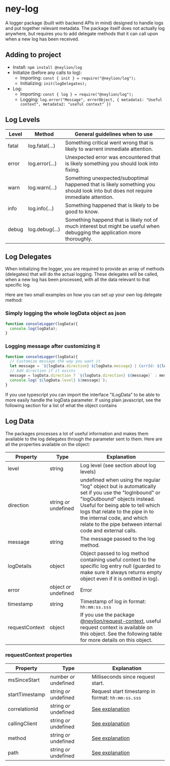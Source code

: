 # ney-log
A logger package (built with backend APIs in mind) designed to handle logs and put together relevant metadata. The package itself does not actually log anywhere, but requires you to add delegate methods that it can call upon when a new log has been received.

## Adding to project
- Install: ``npm install @neylion/log``
- Initialize (before any calls to log): 
  - Importing: ``const { init } = require("@neylion/log");``
  - Initializing: ``init(logDelegates);``
- Log:
  - Importing: ``const { log } = require("@neylion/log");``
  - Logging: ``log.error("Message", errorObject, { metadata1: "Useful context", metadata2: "useful context" })``

## Log Levels
Level | Method         | General guidelines when to use
------|----------------|--------------------------------
fatal | log.fatal(...) | Something critical went wrong that is likely to warrent immediate attention.
error | log.error(...) | Unexpected error was encountered that is likely something you should look into fixing.
warn  | log.warn(...)  | Something unexpected/suboptimal happened that is likely something you should look into but does not require immediate attention.
info  | log.info(...)  | Something happened that is likely to be good to know.
debug | log.debug(...) | Something happend that is likely not of much interest but might be useful when debugging the application more thoroughly.

## Log Delegates
When initializing the logger, you are required to provide an array of methods (delegates) that will do the actual logging. These delegates will be called, when a new log has been processed, with all the data relevant to that specific log.

Here are two small examples on how you can set up your own log delegate method:
### Simply logging the whole logData object as json
```javascript
function consoleLogger(logData){
  console.log(logData);
}
```
### Logging message after customizing it
```javascript
function consoleLogger(logData){
  // Customize message the way you want it
  let message = `${logData.direction} ${logData.message} | CorrId: ${logData.correlationId}`;
  // Add direction if it exists
  message = logData.direction ? `${logData.direction} ${message}` : message;
  console.log(`${logData.level} ${message}`);
}
```
If you use typescript you can import the interface "ILogData" to be able to more easily handle the logData parameter. If using plain javascript, see the following section for a list of what the object contains

## Log Data
The packages processes a lot of useful information and makes them available to the log delegates through the parameter sent to them. Here are all the properties available on the object:

Property | Type | Explanation
---------|------|------------
level | string | Log level (see section about log levels)
direction | string *or* undefined | undefined when using the regular "log" object but is automatically set if you use the "logInbound" or "logOutbound" objects instead. Useful for being able to tell which logs that relate to the pipe in to the internal code, and which relate to the pipe between internal code and external calls.
message | string | The message passed to the log method.
logDetails | object | Object passed to log method containing useful context to the specific log entry null (guarded to make sure it always returns empty object even if it is omitted in log).
error | object *or* undefined | Error
timestamp | string | Timestamp of log in format: ``hh:mm:ss.sss``
requestContext | object | If you use the package [@neylion/request-context](https://github.com/Neylion/ney-request-context), useful request context is available on this object. See the following table for more details on this object.

### requestContext properties
Property | Type | Explanation
---------|------|------------
msSinceStart | number *or* undefined | Milliseconds since request start.
startTimestamp | string *or* undefined | Request start timestamp in format: ``hh:mm:ss.sss``
correlationId | string *or* undefined | [See explanation](https://github.com/Neylion/ney-request-context#request-context-properties)
callingClient | string *or* undefined | [See explanation](https://github.com/Neylion/ney-request-context#request-context-properties)
method | string *or* undefined | [See explanation](https://github.com/Neylion/ney-request-context#request-context-properties)
path | string *or* undefined | [See explanation](https://github.com/Neylion/ney-request-context#request-context-properties)


